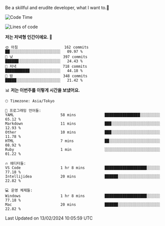 Be a skillful and erudite developer, what I want to.👶

<!--START_SECTION:waka-->
![Code Time](http://img.shields.io/badge/Code%20Time-431%20hrs%207%20mins-blue)

![Lines of code](https://img.shields.io/badge/%EC%A0%80%EB%8A%94%20%EC%97%AC%ED%83%9C%EA%B9%8C%EC%A7%80%20-756.5%20thousand%20%EC%A4%84%EC%9D%98%20%EC%BD%94%EB%93%9C%EB%A5%BC%20%EC%9E%91%EC%84%B1%ED%96%88%EC%96%B4%EC%9A%94.-blue)

**저는 저녁형 인간이에요. 🦉** 

```text
🌞 아침                     162 commits         ██░░░░░░░░░░░░░░░░░░░░░░░   09.97 % 
🌆 낮　                     397 commits         ██████░░░░░░░░░░░░░░░░░░░   24.43 % 
🌃 저녁                     718 commits         ███████████░░░░░░░░░░░░░░   44.18 % 
🌙 밤　                     348 commits         █████░░░░░░░░░░░░░░░░░░░░   21.42 % 
```


📊 **저는 이번주를 이렇게 시간을 보냈어요.** 

```text
🕑︎ Timezone: Asia/Tokyo

💬 프로그래밍 언어들: 
YAML                     58 mins             ████████████████░░░░░░░░░   65.12 % 
Markdown                 11 mins             ███░░░░░░░░░░░░░░░░░░░░░░   12.93 % 
Other                    10 mins             ███░░░░░░░░░░░░░░░░░░░░░░   11.78 % 
HTML                     7 mins              ██░░░░░░░░░░░░░░░░░░░░░░░   08.92 % 
Ruby                     1 min               ░░░░░░░░░░░░░░░░░░░░░░░░░   01.22 % 

🔥 에디터들: 
VS Code                  1 hr 8 mins         ███████████████████░░░░░░   77.18 % 
Intellijidea             20 mins             ██████░░░░░░░░░░░░░░░░░░░   22.82 % 

💻 운영 체제들: 
Windows                  1 hr 8 mins         ███████████████████░░░░░░   77.18 % 
Mac                      20 mins             ██████░░░░░░░░░░░░░░░░░░░   22.82 % 
```


 Last Updated on 13/02/2024 10:05:59 UTC
<!--END_SECTION:waka-->
